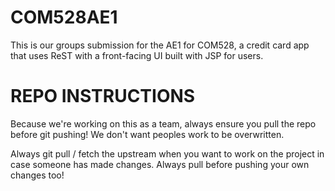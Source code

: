 # COM528AE1
This is our groups submission for the AE1 for COM528, a credit card app that uses ReST with a front-facing UI built with JSP for users.

# REPO INSTRUCTIONS
Because we're working on this as a team, always ensure you pull the repo before git pushing! We don't want peoples work to be overwritten.

Always git pull / fetch the upstream when you want to work on the project in case someone has made changes.
Always pull before pushing your own changes too!
